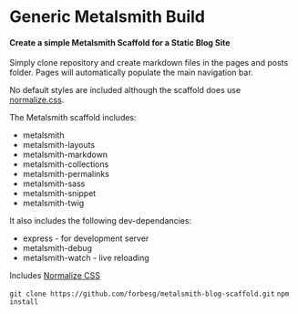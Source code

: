 # Generic Metalsmith Build

#### Create a simple Metalsmith Scaffold for a Static Blog Site

Simply clone repository and create markdown files in the pages and posts folder.
Pages will automatically populate the main navigation bar.

No default styles are included although the scaffold does use [normalize.css](https://necolas.github.io/normalize.css/).

The Metalsmith scaffold includes:

* metalsmith
* metalsmith-layouts
* metalsmith-markdown
* metalsmith-collections
* metalsmith-permalinks
* metalsmith-sass
* metalsmith-snippet
* metalsmith-twig

It also includes the following dev-dependancies:

* express - for development server
* metalsmith-debug
* metalsmith-watch - live reloading

Includes [Normalize CSS](https://necolas.github.io/normalize.css/)

`git clone https://github.com/forbesg/metalsmith-blog-scaffold.git`
`npm install`
